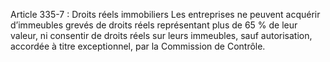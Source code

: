 Article 335-7 : Droits réels immobiliers
Les entreprises ne peuvent acquérir d’immeubles grevés de droits réels représentant plus de 65 % de leur valeur, ni consentir de droits réels sur leurs immeubles, sauf autorisation, accordée à titre exceptionnel, par la Commission de Contrôle.